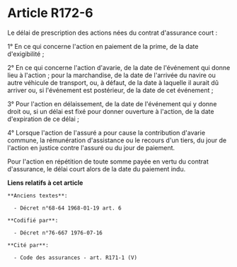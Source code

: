 # Article R172-6

Le délai de prescription des actions nées du contrat d'assurance court :

1° En ce qui concerne l'action en paiement de la prime, de la date d'exigibilité ;

2° En ce qui concerne l'action d'avarie, de la date de l'événement qui donne lieu à l'action ; pour la marchandise, de la
date de l'arrivée du navire ou autre véhicule de transport, ou, à défaut, de la date à laquelle il aurait dû arriver ou, si
l'événement est postérieur, de la date de cet événement ;

3° Pour l'action en délaissement, de la date de l'événement qui y donne droit ou, si un délai est fixé pour donner ouverture
à l'action, de la date d'expiration de ce délai ;

4° Lorsque l'action de l'assuré a pour cause la contribution d'avarie commune, la rémunération d'assistance ou le recours
d'un tiers, du jour de l'action en justice contre l'assuré ou du jour de paiement.

Pour l'action en répétition de toute somme payée en vertu du contrat d'assurance, le délai court alors de la date du paiement
indu.

**Liens relatifs à cet article**

	**Anciens textes**:

	  - Décret n°68-64 1968-01-19 art. 6

	**Codifié par**:

	  - Décret n°76-667 1976-07-16

	**Cité par**:

	  - Code des assurances - art. R171-1 (V)
